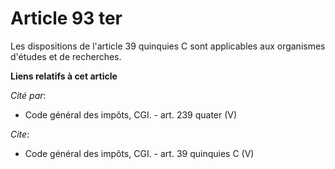 # Article 93 ter

Les dispositions de l'article 39 quinquies C sont applicables aux organismes d'études et de recherches.

**Liens relatifs à cet article**

_Cité par_:

  - Code général des impôts, CGI. - art. 239 quater (V)

_Cite_:

  - Code général des impôts, CGI. - art. 39 quinquies C (V)
